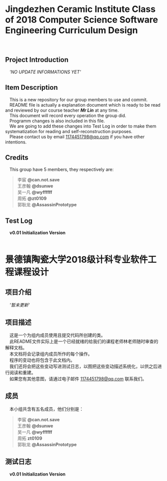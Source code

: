 # Jingdezhen Ceramic Institute Class of 2018 Computer Science Software Engineering Curriculum Design 
&nbsp;


## Project Introduction
&#8195;*'NO UPDATE INFORMATIONS YET'*

## Item Description
&#8195;This is a new repository for our group members to use and commit.  
&#8195;README file is actually a explanation document which is ready to be read and reviewed by 	our course teacher ***Mr Lin*** at any time.  
&#8195;This document will record every operation the group did.  
&#8195;Programm changes is also included in this file.  
&#8195;We are going to add these changes into Test Log in order to make them systematization for reading and self-reconstruction purposes.  
&#8195;Please contact us by email 1174451798@qq.com if you have other intentions.  

## Credits
&#8195;This group have 5 members, they respectively are:  
>李宸 **@can.not.save**  
王彦翰 **@dsunwe**    
吴一凡 **@wyffffff**  
周拓 **@zt0109**  
郭耿龙 **@AssassinPrototype**    

## Test Log
&#8195;**v0.01  Initialization Version**  
&#8195;
&nbsp;
&nbsp;
&nbsp;
&nbsp;
&nbsp;
&nbsp;
&nbsp;
# 景德镇陶瓷大学2018级计科专业软件工程课程设计


## 项目介绍
&#8195;*'暂未更新'*

## 项目描述
&#8195;这是一个为组内成员使用且提交代码所创建的类。  
&#8195;此README文件实际上是一个已经就绪的给我们的课程老师林老师随时审查的解释文档。  
&#8195;本文档将会记录组内成员所作的每个操作。  
&#8195;程序的变动也将包含于此文档内。    
&#8195;我们还将会把这些变动写进测试日志，以图把这些变动描述系统化，以供之后进行阅读和重建。  
&#8195;如果您有其他意图，请通过电子邮件 1174451798@qq.com 联系我们。  

## 成员
&#8195;本小组共含有五名成员，他们分别是：   
>李宸 **@can.not.save**  
王彦翰 **@dsunwe**  
吴一凡 **@wyffffff**  
周拓 **zt0109**   
郭耿龙 **@AssassinPrototype**  

## 测试日志
&#8195;**v0.01  Initialization Version**  

